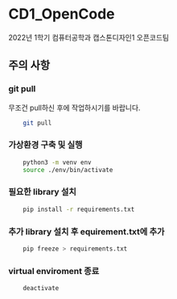 # CD1_OpenCode
2022년 1학기 컴퓨터공학과 캡스톤디자인1 오픈코드팀

## 주의 사항

### git pull

무조건 pull하신 후에 작업하시기를 바랍니다.

```bash
    git pull
```

### 가상환경 구축 및 실행

```bash
    python3 -m venv env
    source ./env/bin/activate
```

### 필요한 library 설치

```bash
    pip install -r requirements.txt
```

### 추가 library 설치 후 equirement.txt에 추가

```bash
    pip freeze > requirements.txt
```

### virtual enviroment 종료

```bash
    deactivate
```